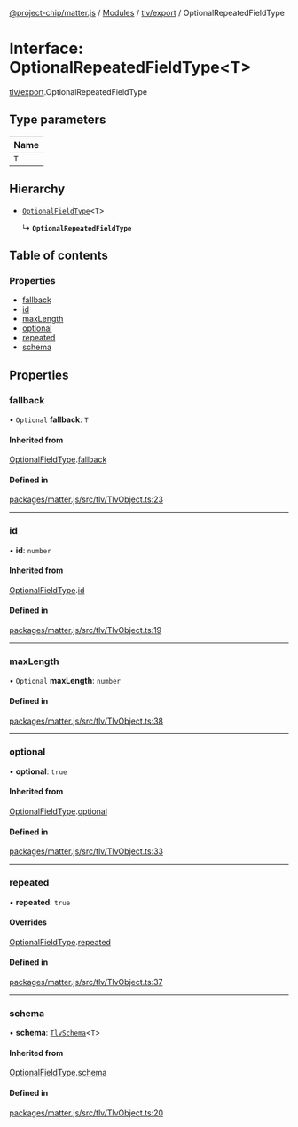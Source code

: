 [@project-chip/matter.js](../README.md) / [Modules](../modules.md) / [tlv/export](../modules/tlv_export.md) / OptionalRepeatedFieldType

# Interface: OptionalRepeatedFieldType\<T\>

[tlv/export](../modules/tlv_export.md).OptionalRepeatedFieldType

## Type parameters

| Name |
| :------ |
| `T` |

## Hierarchy

- [`OptionalFieldType`](tlv_export.OptionalFieldType.md)\<`T`\>

  ↳ **`OptionalRepeatedFieldType`**

## Table of contents

### Properties

- [fallback](tlv_export.OptionalRepeatedFieldType.md#fallback)
- [id](tlv_export.OptionalRepeatedFieldType.md#id)
- [maxLength](tlv_export.OptionalRepeatedFieldType.md#maxlength)
- [optional](tlv_export.OptionalRepeatedFieldType.md#optional)
- [repeated](tlv_export.OptionalRepeatedFieldType.md#repeated)
- [schema](tlv_export.OptionalRepeatedFieldType.md#schema)

## Properties

### fallback

• `Optional` **fallback**: `T`

#### Inherited from

[OptionalFieldType](tlv_export.OptionalFieldType.md).[fallback](tlv_export.OptionalFieldType.md#fallback)

#### Defined in

[packages/matter.js/src/tlv/TlvObject.ts:23](https://github.com/project-chip/matter.js/blob/3adaded6/packages/matter.js/src/tlv/TlvObject.ts#L23)

___

### id

• **id**: `number`

#### Inherited from

[OptionalFieldType](tlv_export.OptionalFieldType.md).[id](tlv_export.OptionalFieldType.md#id)

#### Defined in

[packages/matter.js/src/tlv/TlvObject.ts:19](https://github.com/project-chip/matter.js/blob/3adaded6/packages/matter.js/src/tlv/TlvObject.ts#L19)

___

### maxLength

• `Optional` **maxLength**: `number`

#### Defined in

[packages/matter.js/src/tlv/TlvObject.ts:38](https://github.com/project-chip/matter.js/blob/3adaded6/packages/matter.js/src/tlv/TlvObject.ts#L38)

___

### optional

• **optional**: ``true``

#### Inherited from

[OptionalFieldType](tlv_export.OptionalFieldType.md).[optional](tlv_export.OptionalFieldType.md#optional)

#### Defined in

[packages/matter.js/src/tlv/TlvObject.ts:33](https://github.com/project-chip/matter.js/blob/3adaded6/packages/matter.js/src/tlv/TlvObject.ts#L33)

___

### repeated

• **repeated**: ``true``

#### Overrides

[OptionalFieldType](tlv_export.OptionalFieldType.md).[repeated](tlv_export.OptionalFieldType.md#repeated)

#### Defined in

[packages/matter.js/src/tlv/TlvObject.ts:37](https://github.com/project-chip/matter.js/blob/3adaded6/packages/matter.js/src/tlv/TlvObject.ts#L37)

___

### schema

• **schema**: [`TlvSchema`](../classes/tlv_export.TlvSchema.md)\<`T`\>

#### Inherited from

[OptionalFieldType](tlv_export.OptionalFieldType.md).[schema](tlv_export.OptionalFieldType.md#schema)

#### Defined in

[packages/matter.js/src/tlv/TlvObject.ts:20](https://github.com/project-chip/matter.js/blob/3adaded6/packages/matter.js/src/tlv/TlvObject.ts#L20)
